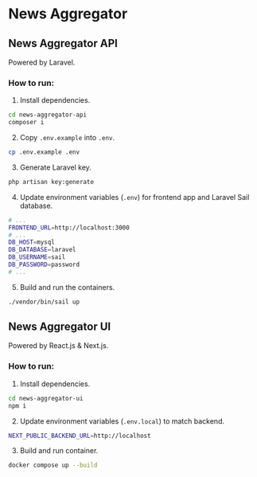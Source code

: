 # News Aggregator

## News Aggregator API

Powered by Laravel.

### How to run:

1. Install dependencies.

```bash
cd news-aggregator-api
composer i
```
2. Copy `.env.example` into `.env`.

```bash
cp .env.example .env
```

3. Generate Laravel key.

```bash
php artisan key:generate
```

4. Update environment variables (`.env`) for frontend app and Laravel Sail database.

```bash
# ...
FRONTEND_URL=http://localhost:3000
# ...
DB_HOST=mysql
DB_DATABASE=laravel
DB_USERNAME=sail
DB_PASSWORD=password
# ...
```

5. Build and run the containers.

```bash
./vendor/bin/sail up
```

## News Aggregator UI

Powered by React.js & Next.js.

### How to run:

1. Install dependencies.

```bash
cd news-aggregator-ui
npm i
```

2. Update environment variables (`.env.local`) to match backend.

```bash
NEXT_PUBLIC_BACKEND_URL=http://localhost
```

3. Build and run container.

```bash
docker compose up --build
```
